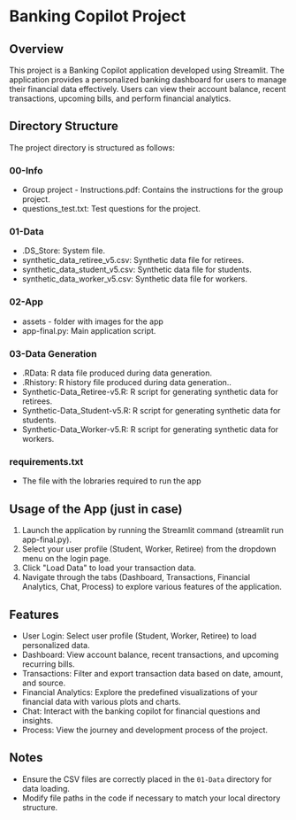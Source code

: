 # Banking Copilot Project

## Overview
This project is a Banking Copilot application developed using Streamlit. The application provides a personalized banking dashboard for users to manage their financial data effectively. Users can view their account balance, recent transactions, upcoming bills, and perform financial analytics.

## Directory Structure
The project directory is structured as follows:

### 00-Info
- Group project - Instructions.pdf: Contains the instructions for the group project.
- questions_test.txt: Test questions for the project.

### 01-Data
- .DS_Store: System file.
- synthetic_data_retiree_v5.csv: Synthetic data file for retirees.
- synthetic_data_student_v5.csv: Synthetic data file for students.
- synthetic_data_worker_v5.csv: Synthetic data file for workers.

### 02-App
- assets - folder with images for the app
- app-final.py: Main application script.

### 03-Data Generation
- .RData: R data file produced during data generation.
- .Rhistory: R history file produced during data generation..
- Synthetic-Data_Retiree-v5.R: R script for generating synthetic data for retirees.
- Synthetic-Data_Student-v5.R: R script for generating synthetic data for students.
- Synthetic-Data_Worker-v5.R: R script for generating synthetic data for workers.

### requirements.txt
- The file with the lobraries required to run the app

## Usage of the App (just in case)
1. Launch the application by running the Streamlit command (streamlit run app-final.py).
2. Select your user profile (Student, Worker, Retiree) from the dropdown menu on the login page.
3. Click "Load Data" to load your transaction data.
4. Navigate through the tabs (Dashboard, Transactions, Financial Analytics, Chat, Process) to explore various features of the application.

## Features
- User Login: Select user profile (Student, Worker, Retiree) to load personalized data.
- Dashboard: View account balance, recent transactions, and upcoming recurring bills.
- Transactions: Filter and export transaction data based on date, amount, and source.
- Financial Analytics: Explore the predefined visualizations of your financial data with various plots and charts.
- Chat: Interact with the banking copilot for financial questions and insights.
- Process: View the journey and development process of the project.

## Notes
- Ensure the CSV files are correctly placed in the `01-Data` directory for data loading.
- Modify file paths in the code if necessary to match your local directory structure.
